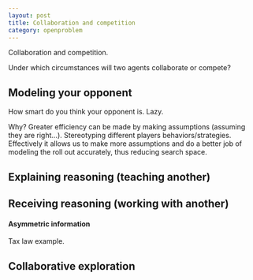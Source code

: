 ```yaml
---
layout: post
title: Collaboration and competition
category: openproblem
---
```


Collaboration and competition.

Under which circumstances will two agents collaborate or compete?

## Modeling your opponent

How smart do you think your opponent is. Lazy.

Why? Greater efficiency can be made by making assumptions (assuming they are right...). Stereotyping different players behaviors/strategies. Effectively it allows us to make more assumptions and do a better job of modeling the roll out accurately, thus reducing search space.


## Explaining reasoning (teaching another)



## Receiving reasoning (working with another)


#### Asymmetric information

Tax law example.

## Collaborative exploration
